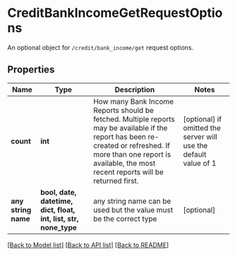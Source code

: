 # CreditBankIncomeGetRequestOptions

An optional object for `/credit/bank_income/get` request options.

## Properties
Name | Type | Description | Notes
------------ | ------------- | ------------- | -------------
**count** | **int** | How many Bank Income Reports should be fetched. Multiple reports may be available if the report has been re-created or refreshed. If more than one report is available, the most recent reports will be returned first. | [optional]  if omitted the server will use the default value of 1
**any string name** | **bool, date, datetime, dict, float, int, list, str, none_type** | any string name can be used but the value must be the correct type | [optional]

[[Back to Model list]](../README.md#documentation-for-models) [[Back to API list]](../README.md#documentation-for-api-endpoints) [[Back to README]](../README.md)


